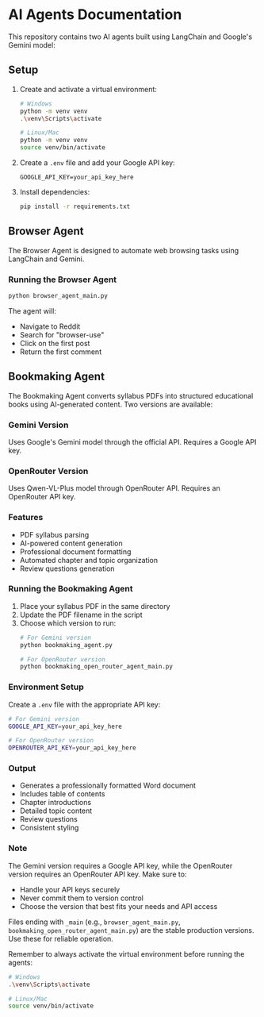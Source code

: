 # AI Agents Documentation

This repository contains two AI agents built using LangChain and Google's Gemini model:

## Setup

1. Create and activate a virtual environment:
   ```bash
   # Windows
   python -m venv venv
   .\venv\Scripts\activate

   # Linux/Mac
   python -m venv venv
   source venv/bin/activate
   ```

2. Create a `.env` file and add your Google API key:
   ```
   GOOGLE_API_KEY=your_api_key_here
   ```

3. Install dependencies:
   ```bash
   pip install -r requirements.txt
   ```

## Browser Agent

The Browser Agent is designed to automate web browsing tasks using LangChain and Gemini.

### Running the Browser Agent
```bash
python browser_agent_main.py
```

The agent will:
- Navigate to Reddit
- Search for "browser-use"
- Click on the first post
- Return the first comment

## Bookmaking Agent

The Bookmaking Agent converts syllabus PDFs into structured educational books using AI-generated content. Two versions are available:

### Gemini Version
Uses Google's Gemini model through the official API. Requires a Google API key.

### OpenRouter Version
Uses Qwen-VL-Plus model through OpenRouter API. Requires an OpenRouter API key.

### Features
- PDF syllabus parsing
- AI-powered content generation
- Professional document formatting
- Automated chapter and topic organization
- Review questions generation

### Running the Bookmaking Agent
1. Place your syllabus PDF in the same directory
2. Update the PDF filename in the script
3. Choose which version to run:
   ```bash
   # For Gemini version
   python bookmaking_agent.py

   # For OpenRouter version
   python bookmaking_open_router_agent_main.py
   ```

### Environment Setup
Create a `.env` file with the appropriate API key:
```bash
# For Gemini version
GOOGLE_API_KEY=your_api_key_here

# For OpenRouter version
OPENROUTER_API_KEY=your_api_key_here
```

### Output
- Generates a professionally formatted Word document
- Includes table of contents
- Chapter introductions
- Detailed topic content
- Review questions
- Consistent styling

### Note
The Gemini version requires a Google API key, while the OpenRouter version requires an OpenRouter API key. Make sure to:
- Handle your API keys securely
- Never commit them to version control
- Choose the version that best fits your needs and API access

Files ending with `_main` (e.g., `browser_agent_main.py`, `bookmaking_open_router_agent_main.py`) are the stable production versions. Use these for reliable operation.

Remember to always activate the virtual environment before running the agents:
```bash
# Windows
.\venv\Scripts\activate

# Linux/Mac
source venv/bin/activate
```
